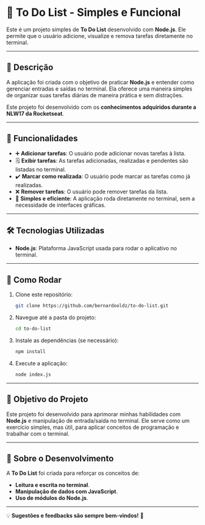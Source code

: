 # 📝 **To Do List - Simples e Funcional**

Este é um projeto simples de **To Do List** desenvolvido com **Node.js**. Ele permite que o usuário adicione, visualize e remova tarefas diretamente no terminal.

---

## 📝 **Descrição**

A aplicação foi criada com o objetivo de praticar **Node.js** e entender como gerenciar entradas e saídas no terminal. Ela oferece uma maneira simples de organizar suas tarefas diárias de maneira prática e sem distrações.

Este projeto foi desenvolvido com os **conhecimentos adquiridos durante a NLW17 da Rocketseat**.

---

## 🚀 **Funcionalidades**
- ➕ **Adicionar tarefas**: O usuário pode adicionar novas tarefas à lista.  
- 🗒️ **Exibir tarefas**: As tarefas adicionadas, realizadas e pendentes são listadas no terminal.  
- ✔️  **Marcar como realizada**: O usuário pode marcar as tarefas como já realizadas.
- ❌ **Remover tarefas**: O usuário pode remover tarefas da lista.
- 🧳 **Simples e eficiente**: A aplicação roda diretamente no terminal, sem a necessidade de interfaces gráficas.

---

## 🛠 **Tecnologias Utilizadas**
- **Node.js**: Plataforma JavaScript usada para rodar o aplicativo no terminal.

---

## 🔧 **Como Rodar**
1. Clone este repositório:
    ```bash
    git clone https://github.com/bernardooldz/to-do-list.git
    ```
2. Navegue até a pasta do projeto:
    ```bash
    cd to-do-list
    ```
3. Instale as dependências (se necessário):
    ```bash
    npm install
    ```
4. Execute a aplicação:
    ```bash
    node index.js
    ```

---

## 🎯 **Objetivo do Projeto**
Este projeto foi desenvolvido para aprimorar minhas habilidades com **Node.js** e manipulação de entrada/saída no terminal. Ele serve como um exercício simples, mas útil, para aplicar conceitos de programação e trabalhar com o terminal.

---

## 📌 **Sobre o Desenvolvimento**
A **To Do List** foi criada para reforçar os conceitos de:
- **Leitura e escrita no terminal**.
- **Manipulação de dados com JavaScript**.
- **Uso de módulos do Node.js**.

---

💡 **Sugestões e feedbacks são sempre bem-vindos!** 🚀
